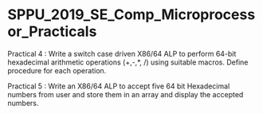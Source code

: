 # SPPU_2019_SE_Comp_Microprocessor_Practicals

Practical 4 : Write a switch case driven X86/64 ALP to perform 64-bit hexadecimal arithmetic operations (+,-,*, /) using suitable macros. Define procedure for each operation.

Practical 5 : Write an X86/64 ALP to accept five 64 bit Hexadecimal numbers from user and store them in an array and display the accepted numbers.
